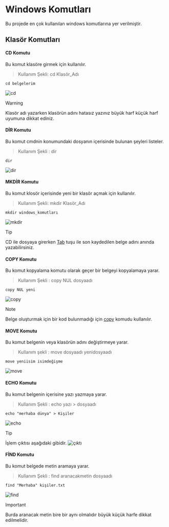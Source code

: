 # Windows Komutları

Bu projede en çok kullanılan windows komutlarına yer verilmiştir.

## Klasör Komutları

#### CD Komutu
Bu komut klasöre girmek için kullanılır.<br>
>Kullanım Şekli: cd  Klasör_Adı
```
cd belgelerim
```
![cd](https://github.com/user-attachments/assets/dae98637-1ea0-40ed-9eca-3a6cd3d554da)
>[!WARNING]
>Klasör adı yazarken klasörün adını hatasız yazınız büyük harf küçük harf uyumuna dikkat ediniz.

#### DİR Komutu
Bu komut cmdnin konumundaki dosyanın içerisinde bulunan şeyleri listeler.<br>
>Kullanım Şekli : dir
```
dir
```
![dir](https://github.com/user-attachments/assets/c8adbd48-08ce-4c56-bc89-7c3971c79d47)


#### MKDİR Komutu
Bu komut klosör içerisinde yeni bir klasör açmak için kullanılır.<br>
>Kullanım Şekli: mkdir Klasör_Adı
```
mkdir windows_komutları
```
![mkdir](https://github.com/user-attachments/assets/3f7f00d4-7e59-4b74-8bdb-91d13ecbf8aa)

>[!TIP]
>CD ile dosyaya girerken <ins>Tab</ins> tuşu ile son kaydedilen belge adını anında yazabilirsiniz.

#### COPY Komutu
Bu komut kopyalama komutu olarak geçer bir belgeyi kopyalamaya yarar.<br>
>Kullanım Şekli : copy NUL dosyaadı
```
copy NUL yeni
```
![copy](https://github.com/user-attachments/assets/ff094d58-b310-4bf0-b7d9-1dadddb68328)
>[!NOTE]
>Belge oluşturmak için bir kod bulunmadığı için <ins>copy</ins> komudu kullanılır.

#### MOVE Komutu
Bu komut belgenin veya klasörün adını değiştirmeye yarar.<br>
>Kullanım şekli : move dosyaadı yenidosyaadı
```
move yeniisim isimdeğişme
```
![move](https://github.com/user-attachments/assets/41f88e07-8ee3-4311-9cb8-ee9d4fbc104c)

#### ECHO Komutu
Bu komut belgenin içerisine yazı yazmaya yarar.<br>
>Kullanım Şekli : echo yazı > dosyaadı
```
echo "merhaba dünya" > Kişiler
```
![echo](https://github.com/user-attachments/assets/a18c7657-021d-4cd9-b936-0a95e14306f6)
>[!TIP]
>İşlem çıktısı aşağıdaki gibidir.
>![çıktı](https://github.com/user-attachments/assets/5bd29902-525a-4f3d-bd39-baf2f5181060)

#### FİND Komutu
Bu komut belgede metin aramaya yarar.<br>
>Kullanım Şekli : find aranacakmetin dosyaadı
```
find "Merhaba" kişiler.txt
```
![find](https://github.com/user-attachments/assets/cfa2efb9-b49e-49e9-99ff-0d1fe57fa4e7)
>[!IMPORTANT]
>Burda aranacak metin bire bir aynı olmalıdır büyük küçük harfe dikkat edilmelidir.

